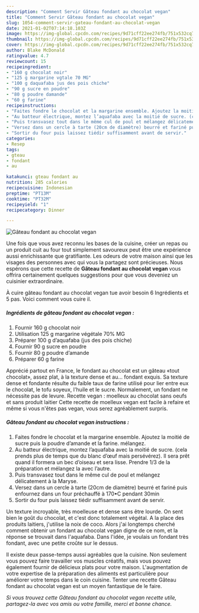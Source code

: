 ```yaml
---
description: "Comment Servir Gâteau fondant au chocolat vegan"
title: "Comment Servir Gâteau fondant au chocolat vegan"
slug: 1054-comment-servir-gateau-fondant-au-chocolat-vegan
date: 2021-01-02T07:14:18.103Z
image: https://img-global.cpcdn.com/recipes/9d71cff22ee274fb/751x532cq70/gateau-fondant-au-chocolat-vegan-photo-principale-de-la-recette.jpg
thumbnail: https://img-global.cpcdn.com/recipes/9d71cff22ee274fb/751x532cq70/gateau-fondant-au-chocolat-vegan-photo-principale-de-la-recette.jpg
cover: https://img-global.cpcdn.com/recipes/9d71cff22ee274fb/751x532cq70/gateau-fondant-au-chocolat-vegan-photo-principale-de-la-recette.jpg
author: Blake McDonald
ratingvalue: 4.7
reviewcount: 15
recipeingredient:
- "160 g chocolat noir"
- "125 g margarine vgtale 70 MG"
- "100 g daquafaba jus des pois chiche"
- "90 g sucre en poudre"
- "80 g poudre damande"
- "60 g farine"
recipeinstructions:
- "Faites fondre le chocolat et la margarine ensemble. Ajoutez la moitié de sucre puis la poudre d’amande et la farine. mélangez."
- "Au batteur électrique, montez l’aquafaba avec la moitié de sucre. (cela prends plus de temps que du blanc d’œuf mais persévérez). Il sera prêt quand il formera un bec d’oiseau et sera lisse. Prendre 1/3 de la préparation et mélangez la avec l’autre."
- "Puis transvasez tout dans le même cul de poul et mélangez délicatement à la Maryse."
- "Versez dans un cercle à tarte (20cm de diamètre) beurré et fariné puis enfournez dans un four préchauffé à 170•C pendant 30min"
- "Sortir du four puis laissez tiédir suffisamment avant de servir."
categories:
- Resep
tags:
- gteau
- fondant
- au

katakunci: gteau fondant au 
nutrition: 285 calories
recipecuisine: Indonesian
preptime: "PT13M"
cooktime: "PT32M"
recipeyield: "1"
recipecategory: Dinner

---
```



![Gâteau fondant au chocolat vegan](https://img-global.cpcdn.com/recipes/9d71cff22ee274fb/751x532cq70/gateau-fondant-au-chocolat-vegan-photo-principale-de-la-recette.jpg)

Une fois que vous avez reconnu les bases de la cuisine, créer un repas ou un produit cuit au four tout simplement savoureux peut être une expérience aussi enrichissante que gratifiante. Les odeurs de votre maison ainsi que les visages des personnes avec qui vous la partagez sont précieuses. Nous espérons que cette recette de <strong> Gâteau fondant au chocolat vegan </strong> vous offrira certainement quelques suggestions pour que vous deveniez un cuisinier extraordinaire.

<!--inarticleads1-->

À cuire gâteau fondant au chocolat vegan tue avoir besoin 6 Ingrédients et 5 pas. Voici comment vous cuire il.

##### Ingrédients de gâteau fondant au chocolat vegan :

1. Fournir 160 g chocolat noir
1. Utilisation 125 g margarine végétale 70% MG
1. Préparer 100 g d’aquafaba (jus des pois chiche)
1. Fournir 90 g sucre en poudre
1. Fournir 80 g poudre d’amande
1. Préparer 60 g farine


Apprécié partout en France, le fondant au chocolat est un gâteau «tout chocolat», assez plat, à la texture dense et au… fondant exquis. Sa texture dense et fondante résulte du faible taux de farine utilisé pour lier entre eux le chocolat, le tofu soyeux, l&#39;huile et le sucre. Normalement, un fondant ne nécessite pas de levure. Recette vegan : moelleux au chocolat sans oeufs et sans produit laitier Cette recette de moelleux vegan est facile à refaire et même si vous n&#39;êtes pas vegan, vous serez agréablement surpris. 

<!--inarticleads2-->

##### Gâteau fondant au chocolat vegan instructions :

1. Faites fondre le chocolat et la margarine ensemble. Ajoutez la moitié de sucre puis la poudre d’amande et la farine. mélangez.
1. Au batteur électrique, montez l’aquafaba avec la moitié de sucre. (cela prends plus de temps que du blanc d’œuf mais persévérez). Il sera prêt quand il formera un bec d’oiseau et sera lisse. Prendre 1/3 de la préparation et mélangez la avec l’autre.
1. Puis transvasez tout dans le même cul de poul et mélangez délicatement à la Maryse.
1. Versez dans un cercle à tarte (20cm de diamètre) beurré et fariné puis enfournez dans un four préchauffé à 170•C pendant 30min
1. Sortir du four puis laissez tiédir suffisamment avant de servir.


Un texture incroyable, très moelleuse et dense sans être lourde. On sent bien le goût du chocolat, et c&#39;est donc totalement végétal. A la place des produits laitiers, j&#39;utilise la noix de coco. Alors j&#39;ai longtemps cherché comment obtenir un fondant au chocolat vegan digne de ce nom, et la réponse se trouvait dans l&#39;aquafaba. Dans l&#39;idée, je voulais un fondant très fondant, avec une petite croûte sur le dessus. 

<!--inarticleads1-->

<p>
Il existe deux passe-temps aussi agréables que la cuisine. Non seulement vous pouvez faire travailler vos muscles créatifs, mais vous pouvez également fournir de délicieux plats pour votre maison. L'augmentation de votre expertise de la préparation des aliments est particulière pour améliorer votre temps dans le coin cuisine. Tenter une recette Gâteau fondant au chocolat vegan est un moyen fantastique de le faire.
</p>

<p>
<i>Si vous trouvez cette Gâteau fondant au chocolat vegan recette utile, partagez-la avec vos amis ou votre famille, merci et bonne chance.</i>
</p>
